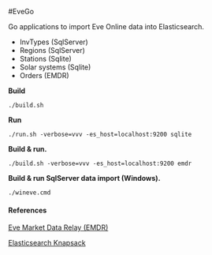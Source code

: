#EveGo

Go applications to import Eve Online data into Elasticsearch.

- InvTypes (SqlServer)
- Regions (SqlServer)
- Stations (Sqlite)
- Solar systems (Sqlite)
- Orders (EMDR)

**Build**

    ./build.sh

**Run**

    ./run.sh -verbose=vvv -es_host=localhost:9200 sqlite

**Build & run.**

    ./build.sh -verbose=vvv -es_host=localhost:9200 emdr

**Build & run SqlServer data import (Windows).**

    ./wineve.cmd

#### References

[Eve Market Data Relay (EMDR)](https://eve-market-data-relay.readthedocs.org/en/latest/)

[Elasticsearch Knapsack ](https://github.com/jprante/elasticsearch-knapsack)


